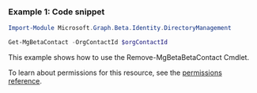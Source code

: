 ### Example 1: Code snippet

```powershellImport-Module Microsoft.Graph.Beta.Identity.DirectoryManagement

Get-MgBetaContact -OrgContactId $orgContactId
```
This example shows how to use the Remove-MgBetaBetaContact Cmdlet.
To learn about permissions for this resource, see the [permissions reference](/graph/permissions-reference).

